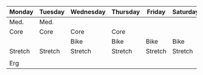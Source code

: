 | Monday | Tuesday | Wednesday | Thursday | Friday | Saturday | Sunday |  
| ---- | ---- | ---- | ---- | ---- | ---- | ---- |  
| Med. | Med. |  |  |  |  |  |
| Core | Core | Core | Core |  |  |  |
|  |  |   Bike | Bike | Bike | Bike | |
| Stretch |  Stretch | Stretch | Stretch | Stretch | Stretch |  |
|  |  |  |  |  |  |  |
| Erg |  |  |  |  |  |  |
